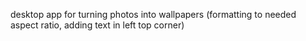 desktop app for turning photos into wallpapers (formatting to needed aspect ratio, adding text in left top corner)